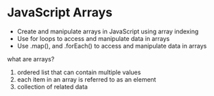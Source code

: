 # JavaScript Arrays

- Create and manipulate arrays in JavaScript using array indexing
- Use for loops to access and manipulate data in arrays
- Use .map(), and .forEach() to access and manipulate data in arrays

what are arrays?

1. ordered list that can contain multiple values
2. each item in an array is referred to as an element
3. collection of related data